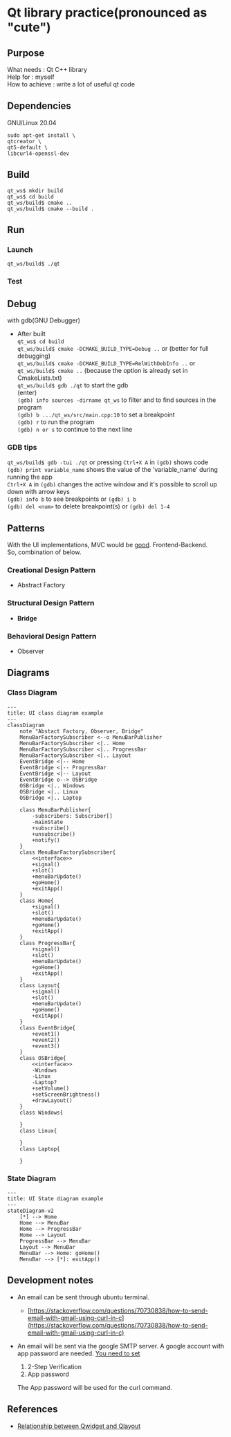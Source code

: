 # Qt library practice(pronounced as "cute")
## Purpose
What needs : Qt C++ library  
Help for : myself  
How to achieve : write a lot of useful qt code
## Dependencies
GNU/Linux 20.04
```
sudo apt-get install \
qtcreator \
qt5-default \
libcurl4-openssl-dev
```
## Build
```
qt_ws$ mkdir build
qt_ws$ cd build
qt_ws/build$ cmake ..
qt_ws/build$ cmake --build .
```
## Run
### Launch
```
qt_ws/build$ ./qt
```
### Test

## Debug
with gdb(GNU Debugger)  
- After built  
`qt_ws$ cd build`  
`qt_ws/build$ cmake -DCMAKE_BUILD_TYPE=Debug ..` or (better for full debugging)  
`qt_ws/build$ cmake -DCMAKE_BUILD_TYPE=RelWithDebInfo ..` or  
`qt_ws/build$ cmake ..` (because the option is already set in CmakeLists.txt)  
`qt_ws/build$ gdb ./qt` to start the gdb  
(enter)  
`(gdb) info sources -dirname qt_ws` to filter and to find sources in the program  
`(gdb) b .../qt_ws/src/main.cpp:10` to set a breakpoint  
`(gdb) r` to run the program  
`(gdb) n or s` to continue to the next line  

### GDB tips
`qt_ws/build$ gdb -tui ./qt` or pressing `Ctrl+X A` in `(gdb)` shows code  
`(gdb) print variable_name` shows the value of the 'variable_name' during running the app  
`Ctrl+X A` in `(gdb)` changes the active window and it's possible to scroll up down with arrow keys  
`(gdb) info b` to see breakpoints or `(gdb) i b`  
`(gdb) del <num>` to delete breakpoint(s) or `(gdb) del 1-4`  


## Patterns
With the UI implementations, MVC would be [good](https://stackoverflow.com/questions/9419147/which-software-design-patterns-do-common-gui-frameworks-exhibit). Frontend-Backend.  
So, combination of below.  
### Creational Design Pattern
- Abstract Factory
### Structural Design Pattern
- **Bridge**
### Behavioral Design Pattern
- Observer
## Diagrams
### Class Diagram
```mermaid
---
title: UI class diagram example
---
classDiagram
    note "Abstact Factory, Observer, Bridge"
    MenuBarFactorySubscriber <--o MenuBarPublisher
    MenuBarFactorySubscriber <|.. Home
    MenuBarFactorySubscriber <|.. ProgressBar
    MenuBarFactorySubscriber <|.. Layout
    EventBridge <|-- Home
    EventBridge <|-- ProgressBar
    EventBridge <|-- Layout
    EventBridge o--> OSBridge
    OSBridge <|.. Windows
    OSBridge <|.. Linux
    OSBridge <|.. Laptop

    class MenuBarPublisher{
        -subscribers: Subscriber[]
        -mainState
        +subscribe()
        +unsubscribe()
        +notify()
    }
    class MenuBarFactorySubscriber{
        <<interface>>
        +signal()
        +slot()
        +menuBarUpdate()
        +goHome()
        +exitApp()
    }
    class Home{
        +signal()
        +slot()
        +menuBarUpdate()
        +goHome()
        +exitApp()
    }
    class ProgressBar{
        +signal()
        +slot()
        +menuBarUpdate()
        +goHome()
        +exitApp()
    }
    class Layout{
        +signal()
        +slot()
        +menuBarUpdate()
        +goHome()
        +exitApp()
    }
    class EventBridge{
        +event1()
        +event2()
        +event3()
    }
    class OSBridge{
        <<interface>>
        -Windows
        -Linux
        -Laptop?
        +setVolume()
        +setScreenBrightness()
        +drawLayout()
    }
    class Windows{

    }
    class Linux{

    }
    class Laptop{

    }
```
### State Diagram
```mermaid
---
title: UI State diagram example
---
stateDiagram-v2
    [*] --> Home
    Home --> MenuBar
    Home --> ProgressBar
    Home --> Layout
    ProgressBar --> MenuBar
    Layout --> MenuBar
    MenuBar --> Home: goHome()
    MenuBar --> [*]: exitApp()
```
## Development notes
- An email can be sent through ubuntu terminal.
  - [https://stackoverflow.com/questions/70730838/how-to-send-email-with-gmail-using-curl-in-c](https://stackoverflow.com/questions/70730838/how-to-send-email-with-gmail-using-curl-in-c)
- An email will be sent via the google SMTP server. A google account with app password are needed. [You need to set](https://support.google.com/mail/answer/185833?hl=en)
  1. 2-Step Verification 
  2. App password
   
  The App password will be used for the curl command.

## References
- [Relationship between Qwidget and Qlayout](https://stackoverflow.com/questions/24262564/convert-between-qlayout-and-qwidget)